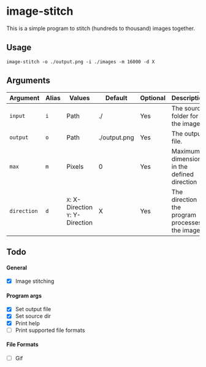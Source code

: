# image-stitch

This is a simple program to stitch (hundreds to thousand) images together.


## Usage
```
image-stitch -o ./output.png -i ./images -m 16000 -d X
```

## Arguments
| Argument    | Alias | Values                                | Default      | Optional | Description                                    |
|-------------|-------|---------------------------------------|--------------|----------|------------------------------------------------|
| `input`     | `i`   | Path                                  | ./           | Yes      | The source folder for the images.              |
| `output`    | `o`   | Path                                  | ./output.png | Yes      | The output file.                               |
| `max`       | `m`   | Pixels                                | 0            | Yes      | Maximum dimension in the defined direction     |
| `direction` | `d`   | `X`: X-Direction<br>`Y`: Y-Direction  | X            | Yes      | The direction the program processes the images |



## Todo
#### General
- [x] Image stitching

#### Program args
- [x] Set output file
- [x] Set source dir
- [x] Print help
- [ ] Print supported file formats

#### File Formats
- [ ] Gif
